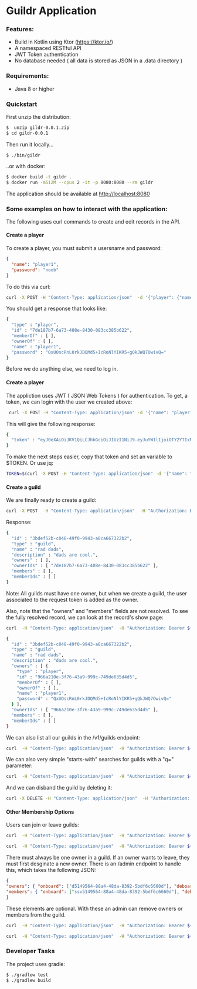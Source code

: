 # Guildr Application

### Features:
- Build in Kotlin using Ktor (https://ktor.io/)
- A namespaced RESTful API
- JWT Token authentication
- No database needed ( all data is stored as JSON in a .data directory )

### Requirements:

- Java 8 or higher


### Quickstart

First unzip the distribution:
```bash
$  unzip gildr-0.0.1.zip
$ cd gildr-0.0.1
```

Then run it locally...
```
$ ./bin/gildr
```

..or with docker:
```bash
$ docker build -t gildr .
$ docker run -m512M --cpus 2 -it -p 8080:8080 --rm gildr
```

The application should be available at [http://localhost:8080](http://localhost:8080)



### Some examples on how to interact with the application:

The following uses curl commands to create and edit records in the API.

#### Create a player

To create a player, you must submit a usersname and password:


```json
{
  "name": "player1",
  "password": "noob"
}
```

To do this via curl:

```bash
curl -X POST -H "Content-Type: application/json"  -d '{"player": {"name": "player1", "password": "noob"}}'  http://localhost:8080/v1/players
```

You should get a response that looks like:

```bash
{
  "type" : "player",
  "id" : "7de187b7-6a73-408e-8430-083cc385b622",
  "memberOf" : [ ],
  "ownerOf" : [ ],
  "name" : "player1",
  "password" : "QxUOscRnL0rkJDQMd5+IcRoNlYIKR5+gQkJWQ7OwivQ="
}
```

Before we do anything else, we need to log in.

#### Create a player

The appliction uses JWT ( JSON Web Tokens ) for authentication. To get, a token, we can login with the user we created above:

```bash
 curl -X POST -H "Content-Type: application/json" -d '{"name": "player1", "password": "noob" }'  http://localhost:8080/login
```

This will give the following response:

```bash
{
  "token" : "eyJ0eXAiOiJKV1QiLCJhbGciOiJIUzI1NiJ9.eyJuYW1lIjoiOTY2YTIxMGUtM2Y3Ni00M2E5LTk5OWMtNzQ5ZGU2MzVkNGQ1In0.t5PU_dFTfNI_-6YkyGj3Uq227UNKqI63sW_DPuSwXbs"
}
```

To make the next steps easier, copy that token and set an variable to $TOKEN. Or use jq:

```bash
TOKEN=$(curl -X POST -H "Content-Type: application/json" -d '{"name": "player1", "password": "noob" }'  http://localhost:8080/login | jq -r .token)
```

#### Create a guild

We are finally ready to create a guild:

```bash
curl -X POST  -H "Content-Type: application/json"  -H "Authorization: Bearer ${TOKEN}" -d '{"guild": {"name":"rad dads","description":"dads are cool."}}' http://localhost:8080/v1/guilds
```

Response:

```bash
{
  "id" : "3bdef52b-c048-49f0-9943-a8ca667322b2",
  "type" : "guild",
  "name" : "rad dads",
  "description" : "dads are cool.",
  "owners" : [ ],
  "ownerIds" : [ "7de187b7-6a73-408e-8430-083cc385b622" ],
  "members" : [ ],
  "memberIds" : [ ]
}
```

Note: All guilds must have one owner, but when we create a guild, the user associated to the request token is added as the owner.

Also, note that the "owners" and "members" fields are not resolved. To see the fully resolved record, we can look at the record's show page:

```bash
curl  -H "Content-Type: application/json"  -H "Authorization: Bearer ${TOKEN}"  http://localhost:8080/v1/guilds/3bdef52b-c048-49f0-9943-a8ca667322b2
```

```bash
{
  "id" : "3bdef52b-c048-49f0-9943-a8ca667322b2",
  "type" : "guild",
  "name" : "rad dads",
  "description" : "dads are cool.",
  "owners" : [ {
    "type" : "player",
    "id" : "966a210e-3f76-43a9-999c-749de635d4d5",
    "memberOf" : [ ],
    "ownerOf" : [ ],
    "name" : "player1",
    "password" : "QxUOscRnL0rkJDQMd5+IcRoNlYIKR5+gQkJWQ7OwivQ="
  } ],
  "ownerIds" : [ "966a210e-3f76-43a9-999c-749de635d4d5" ],
  "members" : [ ],
  "memberIds" : [ ]
}
```

We can also list all our guilds in the /v1/guilds endpoint:

```bash
curl  -H "Content-Type: application/json"  -H "Authorization: Bearer ${TOKEN}"  http://localhost:8080/v1/guilds/3bdef52b-c048-49f0-9943-a8ca667322b2
```

We can also very simple "starts-with" searches for guilds with a "q=" parameter:
```bash
curl  -H "Content-Type: application/json"  -H "Authorization: Bearer ${TOKEN}"  http://localhost:8080/v1/guilds?q=r
```

And we can disband the guild by deleting it:

```bash
curl -X DELETE -H "Content-Type: application/json"  -H "Authorization: Bearer ${TOKEN}"  http://localhost:8080/v1/guilds/3bdef52b-c048-49f0-9943-a8ca667322b2
```

#### Other Membership Options

Users can join or leave guilds:

```bash
curl  -H "Content-Type: application/json"  -H "Authorization: Bearer ${TOKEN}" -X PATCH  http://localhost:8080/v1/guilds/d5149564-88a4-48da-8392-5bdf6c6660dd/join
```

```bash
curl  -H "Content-Type: application/json"  -H "Authorization: Bearer ${TOKEN}" -X PATCH  http://localhost:8080/v1/guilds/d5149564-88a4-48da-8392-5bdf6c6660dd/leave
```

There must always be one owner in a guild. If an owner wants to leave, they must first desginate a new owner.  There is an /admin endpoint to handle this, which takes the following JSON:

```json
{
"owners": { "onboard": ["d5149564-88a4-48da-8392-5bdf6c6660d"], "deboard": [ "bdw149564-88a4-48da-8392-5bdf6c6660d"]},
"members": { "onboard": ["ssv5149564-88a4-48da-8392-5bdf6c6660d"], "deboard": [ "zoew149564-88a4-48da-8392-5bdf6c6660d"]},
}
```

These elements are optional. With these an admin can remove owners or members from the guild.

```bash
curl  -H "Content-Type: application/json"  -H "Authorization: Bearer ${TOKEN}" -X PATCH -d '{ "members": { "onboard": ["b2918bde-0357-4ec4-a83c-b8e18b15bd89"]}}' http://localhost:8080/v1/guilds/3db99bf9-52a1-4b92-881d-b9092008d4dc/admin
```

```bash
curl  -H "Content-Type: application/json"  -H "Authorization: Bearer ${TOKEN}" -X PATCH -d '{ "members": { "deboard": ["b2918bde-0357-4ec4-a83c-b8e18b15bd89"]}}' http://localhost:8080/v1/guilds/3db99bf9-52a1-4b92-881d-b9092008d4dc/admin
```

### Developer Tasks

The project uses gradle:

```bash
$ ./gradlew test
$ ./gradlew build
```


